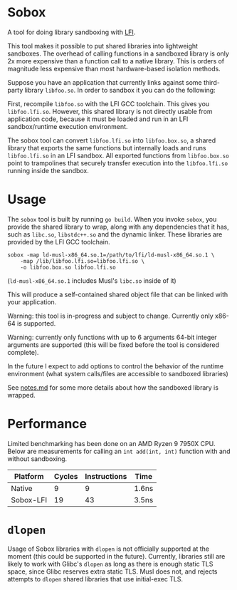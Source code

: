 # Sobox

A tool for doing library sandboxing with [LFI](https://github.com/zyedidia/lfi).

This tool makes it possible to put shared libraries into lightweight sandboxes.
The overhead of calling functions in a sandboxed library is only 2x more
expensive than a function call to a native library. This is orders of magnitude
less expensive than most hardware-based isolation methods.

Suppose you have an application that currently links against some third-party
library `libfoo.so`. In order to sandbox it you can do the following:

First, recompile `libfoo.so` with the LFI GCC toolchain. This gives you
`libfoo.lfi.so`. However, this shared library is not directly usable from
application code, because it must be loaded and run in an LFI sandbox/runtime
execution environment.

The sobox tool can convert `libfoo.lfi.so` into `libfoo.box.so`, a shared
library that exports the same functions but internally loads and runs
`libfoo.lfi.so` in an LFI sandbox. All exported functions from `libfoo.box.so`
point to trampolines that securely transfer execution into the `libfoo.lfi.so`
running inside the sandbox.

# Usage

The `sobox` tool is built by running `go build`. When you invoke `sobox`, you
provide the shared library to wrap, along with any dependencies that it has,
such as `libc.so`, `libstdc++.so` and the dynamic linker. These libraries are
provided by the LFI GCC toolchain.

```
sobox -map ld-musl-x86_64.so.1=/path/to/lfi/ld-musl-x86_64.so.1 \
    -map /lib/libfoo.lfi.so=libfoo.lfi.so \
    -o libfoo.box.so libfoo.lfi.so
```

(`ld-musl-x86_64.so.1` includes Musl's `libc.so` inside of it)

This will produce a self-contained shared object file that can be linked with
your application.

Warning: this tool is in-progress and subject to change. Currently only x86-64
is supported.

Warning: currently only functions with up to 6 arguments 64-bit integer
arguments are supported (this will be fixed before the tool is considered
complete).

In the future I expect to add options to control the behavior of the runtime
environment (what system calls/files are accessible to sandboxed libraries)

See [notes.md](./notes.md) for some more details about how the sandboxed library
is wrapped.

# Performance

Limited benchmarking has been done on an AMD Ryzen 9 7950X CPU. Below are
measurements for calling an `int add(int, int)` function with and without
sandboxing.

| Platform | Cycles | Instructions | Time |
| --- | --- | --- | --- |
| Native | 9 | 9 | 1.6ns |
| Sobox-LFI | 19 | 43 | 3.5ns |

# `dlopen`

Usage of Sobox libraries with `dlopen` is not officially supported at the
moment (this could be supported in the future). Currently, libraries still are
likely to work with Glibc's `dlopen` as long as there is enough static TLS
space, since Glibc reserves extra static TLS. Musl does not, and rejects
attempts to `dlopen` shared libraries that use initial-exec TLS.
